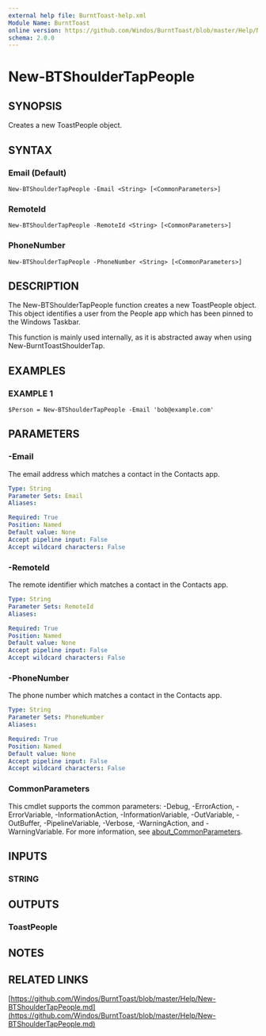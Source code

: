 ```yaml
---
external help file: BurntToast-help.xml
Module Name: BurntToast
online version: https://github.com/Windos/BurntToast/blob/master/Help/New-BTShoulderTapPeople.md
schema: 2.0.0
---
```


# New-BTShoulderTapPeople

## SYNOPSIS
Creates a new ToastPeople object.

## SYNTAX

### Email (Default)
```
New-BTShoulderTapPeople -Email <String> [<CommonParameters>]
```

### RemoteId
```
New-BTShoulderTapPeople -RemoteId <String> [<CommonParameters>]
```

### PhoneNumber
```
New-BTShoulderTapPeople -PhoneNumber <String> [<CommonParameters>]
```

## DESCRIPTION
The New-BTShoulderTapPeople function creates a new ToastPeople object.
This object identifies a user from the People app which has been pinned to the Windows Taskbar.

This function is mainly used internally, as it is abstracted away when using New-BurntToastShoulderTap.

## EXAMPLES

### EXAMPLE 1
```
$Person = New-BTShoulderTapPeople -Email 'bob@example.com'
```

## PARAMETERS

### -Email
The email address which matches a contact in the Contacts app.

```yaml
Type: String
Parameter Sets: Email
Aliases:

Required: True
Position: Named
Default value: None
Accept pipeline input: False
Accept wildcard characters: False
```

### -RemoteId
The remote identifier which matches a contact in the Contacts app.

```yaml
Type: String
Parameter Sets: RemoteId
Aliases:

Required: True
Position: Named
Default value: None
Accept pipeline input: False
Accept wildcard characters: False
```

### -PhoneNumber
The phone number which matches a contact in the Contacts app.

```yaml
Type: String
Parameter Sets: PhoneNumber
Aliases:

Required: True
Position: Named
Default value: None
Accept pipeline input: False
Accept wildcard characters: False
```

### CommonParameters
This cmdlet supports the common parameters: -Debug, -ErrorAction, -ErrorVariable, -InformationAction, -InformationVariable, -OutVariable, -OutBuffer, -PipelineVariable, -Verbose, -WarningAction, and -WarningVariable. For more information, see [about_CommonParameters](http://go.microsoft.com/fwlink/?LinkID=113216).

## INPUTS

### STRING
## OUTPUTS

### ToastPeople
## NOTES

## RELATED LINKS

[https://github.com/Windos/BurntToast/blob/master/Help/New-BTShoulderTapPeople.md](https://github.com/Windos/BurntToast/blob/master/Help/New-BTShoulderTapPeople.md)

